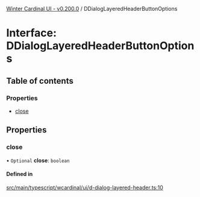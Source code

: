 [Winter Cardinal UI - v0.200.0](../index.md) / DDialogLayeredHeaderButtonOptions

# Interface: DDialogLayeredHeaderButtonOptions

## Table of contents

### Properties

- [close](DDialogLayeredHeaderButtonOptions.md#close)

## Properties

### close

• `Optional` **close**: `boolean`

#### Defined in

[src/main/typescript/wcardinal/ui/d-dialog-layered-header.ts:10](https://github.com/winter-cardinal/winter-cardinal-ui/blob/v0.200.0/src/main/typescript/wcardinal/ui/d-dialog-layered-header.ts#L10)
